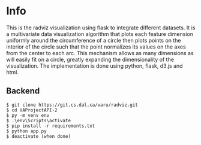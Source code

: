 # Info

This is the radviz visualization using flask to integrate different datasets. 
It is a multivariate data visualization algorithm that plots each feature dimension uniformly around the circumference of a circle then plots points on the interior of the circle such that the point normalizes its values on the axes from the center to each arc. This mechanism allows as many dimensions as will easily fit on a circle, greatly expanding the dimensionality of the visualization.
The implementation is done using python, flask, d3.js and html.

## Backend
```
$ git clone https://git.cs.dal.ca/varu/radviz.git
$ cd VAProjectAPI-2
$ py -m venv env
$ .\env\Scripts\activate
$ pip install -r requirements.txt
$ python app.py
$ deactivate (when done)
```